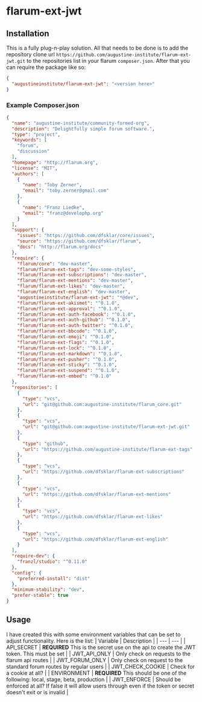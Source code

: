 # flarum-ext-jwt

## Installation
This is a fully plug-n-play solution. All that needs to be done is to add the repository clone url `https://github.com/augustine-institute/flarum-ext-jwt.git` to the repositories list in your flarum `composer.json`. After that you can require the package like so:
```json
{
  "augustineinstitute/flarum-ext-jwt": "<version here>"
}
```

### Example Composer.json
```json
{
  "name": "augustine-institute/community-formed-org",
  "description": "Delightfully simple forum software.",
  "type": "project",
  "keywords": [
    "forum",
    "discussion"
  ],
  "homepage": "http://flarum.org",
  "license": "MIT",
  "authors": [
    {
      "name": "Toby Zerner",
      "email": "toby.zerner@gmail.com"
    },
    {
      "name": "Franz Liedke",
      "email": "franz@develophp.org"
    }
  ],
  "support": {
    "issues": "https://github.com/dfsklar/core/issues",
    "source": "https://github.com/dfsklar/flarum",
    "docs": "http://flarum.org/docs"
  },
  "require": {
    "flarum/core": "dev-master",
    "flarum/flarum-ext-tags": "dev-some-styles",
    "flarum/flarum-ext-subscriptions": "dev-master",
    "flarum/flarum-ext-mentions": "dev-master",
    "flarum/flarum-ext-likes": "dev-master",
    "flarum/flarum-ext-english": "dev-master",
    "augustineinstitute/flarum-ext-jwt": "*@dev",
    "flarum/flarum-ext-akismet": "^0.1.0",
    "flarum/flarum-ext-approval": "^0.1.0",
    "flarum/flarum-ext-auth-facebook": "^0.1.0",
    "flarum/flarum-ext-auth-github": "^0.1.0",
    "flarum/flarum-ext-auth-twitter": "^0.1.0",
    "flarum/flarum-ext-bbcode": "^0.1.0",
    "flarum/flarum-ext-emoji": "^0.1.0",
    "flarum/flarum-ext-flags": "^0.1.0",
    "flarum/flarum-ext-lock": "^0.1.0",
    "flarum/flarum-ext-markdown": "^0.1.0",
    "flarum/flarum-ext-pusher": "^0.1.0",
    "flarum/flarum-ext-sticky": "^0.1.0",
    "flarum/flarum-ext-suspend": "^0.1.0",
    "flarum/flarum-ext-embed": "^0.1.0"
  },
  "repositories": [
    {
      "type": "vcs",
      "url": "git@github.com:augustine-institute/flarum_core.git"
    },
    {
      "type": "vcs",
      "url": "git@github.com:augustine-institute/flarum-ext-jwt.git"
    },
    {
      "type": "github",
      "url": "https://github.com/augustine-institute/flarum-ext-tags"
    },
    {
      "type": "vcs",
      "url": "https://github.com/dfsklar/flarum-ext-subscriptions"
    },
    {
      "type": "vcs",
      "url": "https://github.com/dfsklar/flarum-ext-mentions"
    },
    {
      "type": "vcs",
      "url": "https://github.com/dfsklar/flarum-ext-likes"
    },
    {
      "type": "vcs",
      "url": "https://github.com/dfsklar/flarum-ext-english"
    }
  ],
  "require-dev": {
    "franzl/studio": "^0.11.0"
  },
  "config": {
    "preferred-install": "dist"
  },
  "minimum-stability": "dev",
  "prefer-stable": true
}
```

## Usage
I have created this with some environment variables that can be set to adjust functionality. Here is the list: 
| Variable | Description |
| --- | --- |
| API_SECRET | **REQUIRED** This is the secret use on the api to create the JWT token. This must be set |
| JWT_API_ONLY | Only check on requests to the flarum api routes |
| JWT_FORUM_ONLY | Only check on request to the standard forum routes by regular users |
| JWT_CHECK_COOKIE | Check for a cookie at all? |
| ENVIRONMENT | **REQUIRED** This should be one of the following: local, stage, beta, production |
| JWT_ENFORCE | Should be enforced at all? If false it will allow users through even if the token or secret doesn't exit or is invalid |

